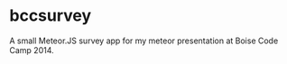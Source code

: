 bccsurvey
=========

A small Meteor.JS survey app for my meteor presentation at Boise Code Camp 2014.
